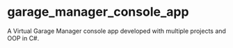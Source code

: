# garage_manager_console_app
A Virtual Garage Manager console app developed with multiple projects and OOP in C#.
